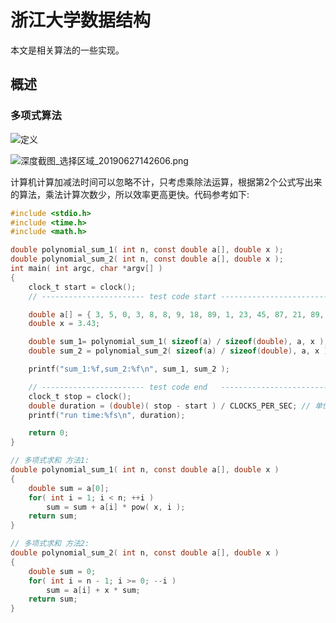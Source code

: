 # 浙江大学数据结构

本文是相关算法的一些实现。

## 概述

### 多项式算法

![定义](https://img.codekissyoung.com/2019/06/27/4595c633051dc41e10f4155e5fdd1d02.png)

![深度截图_选择区域_20190627142606.png](https://img.codekissyoung.com/2019/06/27/a6619d00a7b7973df3d0444a2b159dcf.png)

计算机计算加减法时间可以忽略不计，只考虑乘除法运算，根据第2个公式写出来的算法，乘法计算次数少，所以效率更高更快。代码参考如下:

```c
#include <stdio.h>
#include <time.h>
#include <math.h>

double polynomial_sum_1( int n, const double a[], double x );
double polynomial_sum_2( int n, const double a[], double x );
int main( int argc, char *argv[] )
{
    clock_t start = clock();
    // ----------------------- test code start ------------------------ //

    double a[] = { 3, 5, 0, 3, 8, 8, 9, 18, 89, 1, 23, 45, 87, 21, 89, 23, 34, 90, 11, 10 };
    double x = 3.43;

    double sum_1= polynomial_sum_1( sizeof(a) / sizeof(double), a, x );
    double sum_2 = polynomial_sum_2( sizeof(a) / sizeof(double), a, x );

    printf("sum_1:%f,sum_2:%f\n", sum_1, sum_2 );

    // ----------------------- test code end   ------------------------ //
    clock_t stop = clock();
    double duration = (double)( stop - start ) / CLOCKS_PER_SEC; // 单位: s
    printf("run time:%fs\n", duration);

    return 0;
}

// 多项式求和 方法1:
double polynomial_sum_1( int n, const double a[], double x )
{
    double sum = a[0];
    for( int i = 1; i < n; ++i )
        sum = sum + a[i] * pow( x, i );
    return sum;
}

// 多项式求和 方法2:
double polynomial_sum_2( int n, const double a[], double x )
{
    double sum = 0;
    for( int i = n - 1; i >= 0; --i )
        sum = a[i] + x * sum;
    return sum;
}
```